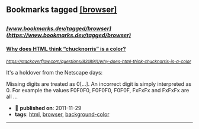 ## Bookmarks tagged [[browser]](https://www.bookmarks.dev/search?q=[browser])

_<sup><sup>[www.bookmarks.dev/tagged/browser](https://www.bookmarks.dev/tagged/browser)</sup></sup>_
---
#### [Why does HTML think “chucknorris” is a color?](https://stackoverflow.com/questions/8318911/why-does-html-think-chucknorris-is-a-color)
_<sup>https://stackoverflow.com/questions/8318911/why-does-html-think-chucknorris-is-a-color</sup>_

It's a holdover from the Netscape days:

Missing digits are treated as 0[...]. An incorrect digit is simply interpreted as 0. For example the values F0F0F0, F0F0F0, F0F0F, FxFxFx and FxFxFx are all ...
* :calendar: **published on**: 2011-11-29
* **tags**: [html](../tagged/html.md), [browser](../tagged/browser.md), [background-color](../tagged/background-color.md)
---
